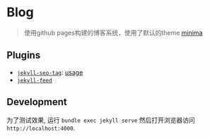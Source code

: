 # Blog

> 使用github pages构建的博客系统，使用了默认的theme [minima](https://jekyll.github.io/minima/)


## Plugins

- [`jekyll-seo-tag`](https://github.com/jekyll/jekyll-seo-tag): [usage](https://github.com/jekyll/jekyll-seo-tag#usage)
- [`jekyll-feed`](https://github.com/jekyll/jekyll-feed)

## Development

为了测试效果, 运行 `bundle exec jekyll serve` 然后打开浏览器访问 `http://localhost:4000`. 


